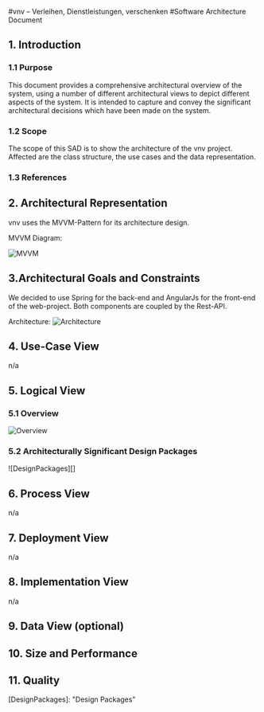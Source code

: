 #vnv – Verleihen, Dienstleistungen, verschenken
#Software Architecture Document


## 1. Introduction 
### 1.1 Purpose
This document provides a comprehensive architectural overview of the system, 
using a number of different architectural views to depict different aspects of the system. 
It is intended to capture and convey the significant architectural decisions which have been made on the system.

### 1.2 Scope
The scope of this SAD is to show the architecture of the vnv project. Affected are the class structure, the use cases and the data representation.

### 1.3 References



## 2. Architectural Representation
vnv uses the MVVM-Pattern for its architecture design.

MVVM Diagram: 

![MVVM][]

## 3.Architectural Goals and Constraints 
We decided to use Spring for the back-end and AngularJs for the front-end of the web-project. 
Both components are coupled by the Rest-API. 

Architecture: 
![Architecture][]


## 4. Use-Case View 
n/a

## 5. Logical View
### 5.1 Overview

![Overview][]

### 5.2	Architecturally Significant Design Packages
![DesignPackages][]

## 6. Process View
n/a

## 7. Deployment View
n/a
## 8. Implementation View
n/a

## 9. Data View (optional)

## 10. Size and Performance

## 11. Quality


<!-- picture links -->
[MVVM]: https://raw.githubusercontent.com/WMerk/VnVProject/master/doc/RUP/mvvm.png "MVVM Diagram"
[Architecture]: https://raw.githubusercontent.com/WMerk/VnVProject/master/doc/SAD/ArchitectureDiagramm.png "Architecture"
[Overview]:  https://raw.githubusercontent.com/WMerk/VnVProject/master/doc/UML/classdiagram_dep_marked.png "Class Overview"
[DesignPackages]:  "Design Packages"
